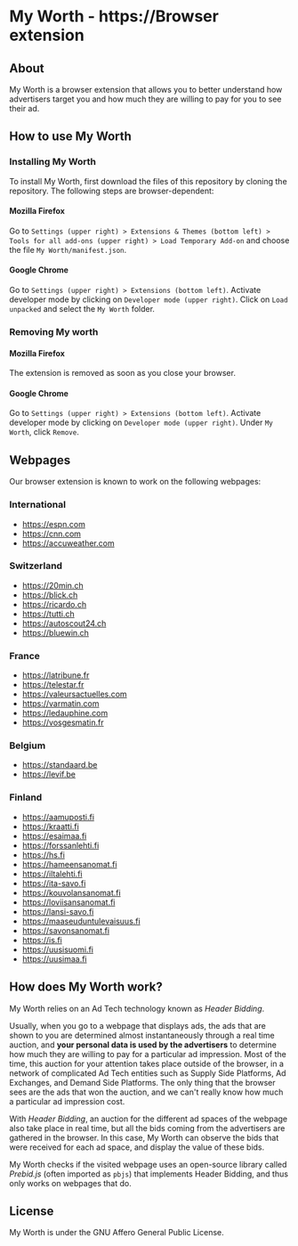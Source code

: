 # My Worth - https://Browser extension

## About
My Worth is a browser extension that allows you to better understand how advertisers target you and how much they are willing to pay for you to see their ad.


## How to use My Worth

### Installing My Worth
To install My Worth, first download the files of this repository by cloning the repository.
The following steps are browser-dependent:
#### Mozilla Firefox
Go to `Settings (upper right) > Extensions & Themes (bottom left) > Tools for all add-ons (upper right) > Load Temporary Add-on` and choose the file `My Worth/manifest.json`.
#### Google Chrome
Go to `Settings (upper right) > Extensions (bottom left)`.
Activate developer mode by clicking on `Developer mode (upper right)`.
Click on `Load unpacked` and select the `My Worth` folder.

### Removing My worth
#### Mozilla Firefox
The extension is removed as soon as you close your browser.
#### Google Chrome
Go to `Settings (upper right) > Extensions (bottom left)`.
Activate developer mode by clicking on `Developer mode (upper right)`.
Under `My Worth`, click `Remove`.


## Webpages
Our browser extension is known to work on the following webpages:

### International
- https://espn.com
- https://cnn.com
- https://accuweather.com

### Switzerland
- https://20min.ch
- https://blick.ch
- https://ricardo.ch
- https://tutti.ch
- https://autoscout24.ch
- https://bluewin.ch

### France
- https://latribune.fr
- https://telestar.fr
- https://valeursactuelles.com
- https://varmatin.com
- https://ledauphine.com
- https://vosgesmatin.fr

### Belgium
- https://standaard.be
- https://levif.be

### Finland
- https://aamuposti.fi
- https://kraatti.fi
- https://esaimaa.fi
- https://forssanlehti.fi
- https://hs.fi
- https://hameensanomat.fi
- https://iltalehti.fi
- https://ita-savo.fi
- https://kouvolansanomat.fi
- https://loviisansanomat.fi
- https://lansi-savo.fi
- https://maaseuduntulevaisuus.fi
- https://savonsanomat.fi
- https://is.fi
- https://uusisuomi.fi
- https://uusimaa.fi


## How does My Worth work?
My Worth relies on an Ad Tech technology known as *Header Bidding*.

Usually, when you go to a webpage that displays ads, the ads that are shown to you are determined almost instantaneously through a real time auction, and **your personal data is used by the advertisers** to determine how much they are willing to pay for a particular ad impression.
Most of the time, this auction for your attention takes place outside of the browser, in a network of complicated Ad Tech entities such as Supply Side Platforms, Ad Exchanges, and Demand Side Platforms.
The only thing that the browser sees are the ads that won the auction, and we can't really know how much a particular ad impression cost.

With *Header Bidding*, an auction for the different ad spaces of the webpage also take place in real time, but all the bids coming from the advertisers are gathered in the browser.
In this case, My Worth can observe the bids that were received for each ad space, and display the value of these bids.

My Worth checks if the visited webpage uses an open-source library called *Prebid.js* (often imported as `pbjs`) that implements Header Bidding, and thus only works on webpages that do.


## License
My Worth is under the GNU Affero General Public License.
